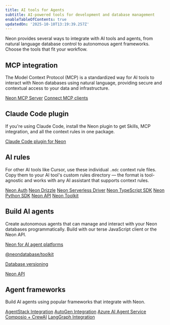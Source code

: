 ```yaml
---
title: AI tools for Agents
subtitle: AI-powered tools for development and database management
enableTableOfContents: true
updatedOn: '2025-10-10T13:19:39.257Z'
---
```


Neon provides several ways to integrate with AI tools and agents, from natural language database control to autonomous agent frameworks. Choose the tools that fit your workflow.

## MCP integration

The Model Context Protocol (MCP) is a standardized way for AI tools to interact with Neon databases using natural language, providing secure and contextual access to your data and infrastructure.

<DetailIconCards>
<a href="/docs/ai/neon-mcp-server" description="Learn about managing your Neon projects using natural language with Neon MCP Server" icon="github">Neon MCP Server</a>
<a href="/docs/ai/connect-mcp-clients-to-neon" description="Learn how to connect MCP clients like Cursor, Claude Code, and ChatGPT to your Neon database" icon="github">Connect MCP clients</a>
</DetailIconCards>

## Claude Code plugin

If you're using Claude Code, install the Neon plugin to get Skills, MCP integration, and all the context rules in one package.

<DetailIconCards>
<a href="/docs/ai/ai-claude-code-plugin" description="Includes Claude Code Skills for Neon, Neon MCP integration, and context rules" icon="github">Claude Code plugin for Neon</a>
</DetailIconCards>

## AI rules

For other AI tools like Cursor, use these individual `.mdc` context rule files. Copy them to your AI tool's custom rules directory — the format is tool-agnostic and works with any AI assistant that supports context rules.

<DetailIconCards>
<a href="/docs/ai/ai-rules-neon-auth" description="AI rules for implementing authentication with Neon" icon="github">Neon Auth</a>
<a href="/docs/ai/ai-rules-neon-drizzle" description="AI rules for using Drizzle ORM with Neon" icon="github">Neon Drizzle</a>
<a href="/docs/ai/ai-rules-neon-serverless" description="AI rules for serverless database connections" icon="github">Neon Serverless Driver</a>
<a href="/docs/ai/ai-rules-neon-typescript-sdk" description="AI rules for using the Neon TypeScript SDK" icon="github">Neon TypeScript SDK</a>
<a href="/docs/ai/ai-rules-neon-python-sdk" description="AI rules for using the Neon Python SDK" icon="github">Neon Python SDK</a>
<a href="/docs/ai/ai-rules-neon-api" description="AI rules for using the Neon API" icon="github">Neon API</a>
<a href="/docs/ai/ai-rules-neon-toolkit" description="AI rules for using the Neon Toolkit" icon="github">Neon Toolkit</a>
</DetailIconCards>

## Build AI agents

Create autonomous agents that can manage and interact with your Neon databases programmatically. Build with our terse JavaScript client or the Neon API.

<DetailIconCards>

<a href="https://neon.com/use-cases/ai-agents" description="Read about Neon as a solution for agents that need backends." icon="openai">Neon for AI agent platforms</a>

<a href="https://github.com/neondatabase/toolkit" description="A terse JavaScript client for spinning up Postgres databases and running SQL queries" icon="github">@neondatabase/toolkit</a>

<a href="/docs/ai/ai-database-versioning" description="How AI agents and codegen platforms use Neon snapshot APIs for database versioning" icon="openai">Database versioning</a>

<a href="/docs/reference/api-reference" description="Integrate using the Neon API" icon="transactions">Neon API</a>

</DetailIconCards>

## Agent frameworks

Build AI agents using popular frameworks that integrate with Neon.

<DetailIconCards>
<a href="/guides/agentstack-neon" description="Build and deploy AI agents with AgentStack's CLI and Neon integration" icon="openai">AgentStack Integration</a>
<a href="/guides/autogen-neon" description="Create collaborative AI agents with Microsoft AutoGen and Neon" icon="openai">AutoGen Integration</a>
<a href="/guides/azure-ai-agent-service" description="Build enterprise AI agents with Azure AI Agent Service and Neon" icon="openai">Azure AI Agent Service</a>
<a href="/guides/composio-crewai-neon" description="Create multi-agent systems with CrewAI and Neon" icon="openai">Composio + CrewAI</a>
<a href="/guides/langgraph-neon" description="Build stateful, multi-actor applications with LangGraph and Neon" icon="openai">LangGraph Integration</a>
</DetailIconCards>
